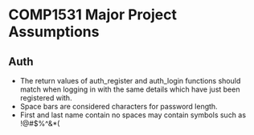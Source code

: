 # COMP1531 Major Project Assumptions

## Auth
* The return values of auth_register and auth_login functions should match when logging in with the same details which have just been registered with.
* Space bars are considered characters for password length.
* First and last name contain no spaces may contain symbols such as !@#$%^&*(